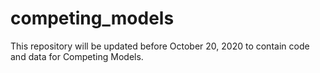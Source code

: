 # competing_models

This repository will be updated before October 20, 2020 to contain code and data for Competing Models.
